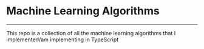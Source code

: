 # Machine Learning Algorithms

---

This repo is a collection of all the machine learning algorithms that I implemented/am implementing in TypeScript

